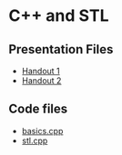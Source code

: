 # C++ and STL

## Presentation Files
  * [Handout 1](Introduction%20to%20C++%20and%20STL%20handout%201.pdf)
  * [Handout 2](Introduction%20to%20C++%20and%20STL%20handout%202.pdf)

## Code files
  * [basics.cpp](basics.cpp)
  * [stl.cpp](stl.cpp)

